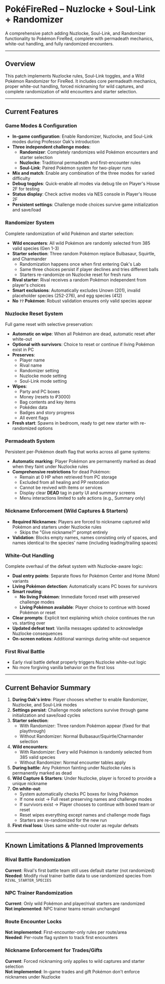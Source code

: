 # PokéFireRed – Nuzlocke + Soul-Link + Randomizer

A comprehensive patch adding Nuzlocke, Soul-Link, and Randomizer functionality to Pokémon FireRed, complete with permadeath mechanics, white-out handling, and fully randomized encounters.

---

## Overview

This patch implements Nuzlocke rules, Soul-Link toggles, and a Wild Pokémon Randomizer for FireRed. It includes core permadeath mechanics, proper white-out handling, forced nicknaming for wild captures, and complete randomization of wild encounters and starter selection.

---

## Current Features

### Game Modes & Configuration

- **In-game configuration**: Enable Randomizer, Nuzlocke, and Soul-Link modes during Professor Oak's introduction
- **Three independent challenge modes**:
  - **Randomizer**: Completely randomizes wild Pokémon encounters and starter selection
  - **Nuzlocke**: Traditional permadeath and first-encounter rules
  - **Soul-Link**: Paired Pokémon system for two-player runs
- **Mix and match**: Enable any combination of the three modes for varied difficulty
- **Debug toggles**: Quick-enable all modes via debug tile on Player's House 2F for testing
- **Status display**: Check active modes via NES console in Player's House 2F
- **Persistent settings**: Challenge mode choices survive game initialization and save/load

### Randomizer System

Complete randomization of wild Pokémon and starter selection:

- **Wild encounters**: All wild Pokémon are randomly selected from 385 valid species (Gen 1-3)
- **Starter selection**: Three random Pokémon replace Bulbasaur, Squirtle, and Charmander
  - Randomization happens once when first entering Oak's Lab
  - Same three choices persist if player declines and tries different balls
  - Starters re-randomize on Nuzlocke reset for fresh runs
- **Rival starter**: Rival receives a random Pokémon independent from player's choices
- **Smart exclusions**: Automatically excludes Unown (201), invalid placeholder species (252-276), and egg species (412)
- **No `??` Pokémon**: Robust validation ensures only valid species appear

### Nuzlocke Reset System

Full game reset with selective preservation:

- **Automatic on wipe**: When all Pokémon are dead, automatic reset after white-out
- **Optional with survivors**: Choice to reset or continue if living Pokémon exist in PC
- **Preserves**:
  - Player name
  - Rival name
  - Randomizer setting
  - Nuzlocke mode setting
  - Soul-Link mode setting
- **Wipes**:
  - Party and PC boxes
  - Money (resets to ₽3000)
  - Bag contents and key items
  - Pokédex data
  - Badges and story progress
  - All event flags
- **Fresh start**: Spawns in bedroom, ready to get new starter with re-randomized options

### Permadeath System

Persistent per-Pokémon death flag that works across all game systems:

- **Automatic marking**: Player Pokémon are permanently marked as dead when they faint under Nuzlocke rules
- **Comprehensive restrictions** for dead Pokémon:
  - Remain at 0 HP when retrieved from PC storage
  - Excluded from all healing and PP restoration
  - Cannot be revived with items or services
  - Display clear **DEAD** tag in party UI and summary screens
  - Menu interactions limited to safe actions (e.g., Summary only)

### Nickname Enforcement (Wild Captures & Starters)

- **Required Nicknames**: Players are forced to nickname captured wild Pokémon and starters under Nuzlocke rules
  - Skips the "Give nickname?" prompt entirely
- **Validation**: Blocks empty names, names consisting only of spaces, and names identical to the species' name (including leading/trailing spaces)

### White-Out Handling

Complete overhaul of the defeat system with Nuzlocke-aware logic:

- **Dual entry points**: Separate flows for Pokémon Center and Home (Mom) variants
- **Living Pokémon detection**: Automatically scans PC boxes for survivors
- **Smart routing**:
  - **No living Pokémon**: Immediate forced reset with preserved challenge modes
  - **Living Pokémon available**: Player choice to continue with boxed Pokémon or reset
- **Clear prompts**: Explicit text explaining which choice continues the run vs. starting over
- **Updated defeat text**: Vanilla messages updated to acknowledge Nuzlocke consequences
- **On-screen notices**: Additional warnings during white-out sequence

### First Rival Battle

- Early rival battle defeat properly triggers Nuzlocke white-out logic
- No more forgiving vanilla behavior on the first loss

---

## Current Behavior Summary

1. **During Oak's intro**: Player chooses whether to enable Randomizer, Nuzlocke, and Soul-Link modes
2. **Settings persist**: Challenge mode selections survive through game initialization and save/load cycles
3. **Starter selection**: 
   - With Randomizer: Three random Pokémon appear (fixed for that playthrough)
   - Without Randomizer: Normal Bulbasaur/Squirtle/Charmander selection
4. **Wild encounters**: 
   - With Randomizer: Every wild Pokémon is randomly selected from 385 valid species
   - Without Randomizer: Normal encounter tables apply
5. **During battle**: Any Pokémon fainting under Nuzlocke rules is permanently marked as dead
6. **Wild Capture & Starters**: Under Nuzlocke, player is forced to provide a unique nickname
7. **On white-out**:
   - System automatically checks PC boxes for living Pokémon
   - If none exist → Full reset preserving names and challenge modes
   - If survivors exist → Player chooses to continue with boxed team or reset
   - Reset wipes everything except names and challenge mode flags
   - Starters are re-randomized for the new run
8. **First rival loss**: Uses same white-out router as regular defeats

---

## Known Limitations & Planned Improvements

### Rival Battle Randomization

**Current**: Rival's first battle team still uses default starter (not randomized)  
**Needed**: Modify rival trainer battle data to use randomized species from `RIVAL_STARTER_SPECIES`

### NPC Trainer Randomization

**Current**: Only wild Pokémon and player/rival starters are randomized  
**Not implemented**: NPC trainer teams remain unchanged

### Route Encounter Locks

**Not implemented**: First-encounter-only rules per route/area  
**Needed**: Per-route flag system to track first encounters

### Nickname Enforcement for Trades/Gifts

**Current**: Forced nicknaming only applies to wild captures and starter selection  
**Not implemented**: In-game trades and gift Pokémon don't enforce nicknames under Nuzlocke